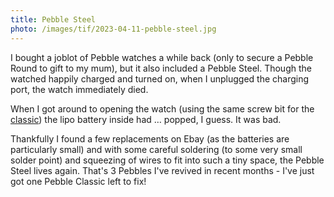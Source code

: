 ```yaml
---
title: Pebble Steel
photo: /images/tif/2023-04-11-pebble-steel.jpg
---
```


I bought a joblot of Pebble watches a while back (only to secure a Pebble Round to gift to my mum), but it also included a Pebble Steel. Though the watched happily charged and turned on, when I unplugged the charging port, the watch immediately died.

When I got around to opening the watch (using the same screw bit for the [classic](https://remysharp.com/tif/2023-04-05-pebble)) the lipo battery inside had … popped, I guess. It was bad.

Thankfully I found a few replacements on Ebay (as the batteries are particularly small) and with some careful soldering (to some very small solder point) and squeezing of wires to fit into such a tiny space, the Pebble Steel lives again. That's 3 Pebbles I've revived in recent months - I've just got one Pebble Classic left to fix!
